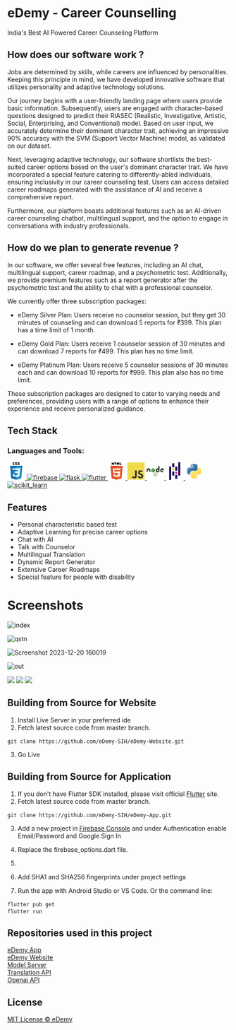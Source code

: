 # eDemy - Career Counselling

India's Best AI Powered Career Counseling Platform

## How does our software work ?

Jobs are determined by skills, while careers are influenced by personalities. Keeping this principle in mind, we have developed innovative software that utilizes personality and adaptive technology solutions.

Our journey begins with a user-friendly landing page where users provide basic information. Subsequently, users are engaged with character-based questions designed to predict their RIASEC (Realistic, Investigative, Artistic, Social, Enterprising, and Conventional) model. Based on user input, we accurately determine their dominant character trait, achieving an impressive 90% accuracy with the SVM (Support Vector Machine) model, as validated on our dataset.

Next, leveraging adaptive technology, our software shortlists the best-suited career options based on the user's dominant character trait. We have incorporated a special feature catering to differently-abled individuals, ensuring inclusivity in our career counseling test. Users can access detailed career roadmaps generated with the assistance of AI and receive a comprehensive report.

Furthermore, our platform boasts additional features such as an AI-driven career counseling chatbot, multilingual support, and the option to engage in conversations with industry professionals.

## How do we plan to generate revenue ?

In our software, we offer several free features, including an AI chat, multilingual support, career roadmap, and a psychometric test. Additionally, we provide premium features such as a report generator after the psychometric test and the ability to chat with a professional counselor.

We currently offer three subscription packages:

* eDemy Silver Plan: Users receive no counselor session, but they get 30 minutes of counseling and can download 5 reports for ₹399. This plan has a time limit of 1 month.

* eDemy Gold Plan: Users receive 1 counselor session of 30 minutes and can download 7 reports for ₹499. This plan has no time limit.

* eDemy Platinum Plan: Users receive 5 counselor sessions of 30 minutes each and can download 10 reports for ₹999. This plan also has no time limit.

These subscription packages are designed to cater to varying needs and preferences, providing users with a range of options to enhance their experience and receive personalized guidance.
## Tech Stack

<h3 align="left">Languages and Tools:</h3>
<p align="left"> <a href="https://www.w3schools.com/css/" target="_blank" rel="noreferrer"> <img src="https://raw.githubusercontent.com/devicons/devicon/master/icons/css3/css3-original-wordmark.svg" alt="css3" width="40" height="40"/> </a> <a href="https://firebase.google.com/" target="_blank" rel="noreferrer"> <img src="https://www.vectorlogo.zone/logos/firebase/firebase-icon.svg" alt="firebase" width="40" height="40"/> </a> <a href="https://flask.palletsprojects.com/" target="_blank" rel="noreferrer"> <img src="https://www.vectorlogo.zone/logos/pocoo_flask/pocoo_flask-icon.svg" alt="flask" width="40" height="40"/> </a> <a href="https://flutter.dev" target="_blank" rel="noreferrer"> <img src="https://www.vectorlogo.zone/logos/flutterio/flutterio-icon.svg" alt="flutter" width="40" height="40"/> </a> <a href="https://www.w3.org/html/" target="_blank" rel="noreferrer"> <img src="https://raw.githubusercontent.com/devicons/devicon/master/icons/html5/html5-original-wordmark.svg" alt="html5" width="40" height="40"/> </a> <a href="https://developer.mozilla.org/en-US/docs/Web/JavaScript" target="_blank" rel="noreferrer"> <img src="https://raw.githubusercontent.com/devicons/devicon/master/icons/javascript/javascript-original.svg" alt="javascript" width="40" height="40"/> </a> <a href="https://nodejs.org" target="_blank" rel="noreferrer"> <img src="https://raw.githubusercontent.com/devicons/devicon/master/icons/nodejs/nodejs-original-wordmark.svg" alt="nodejs" width="40" height="40"/> </a> <a href="https://pandas.pydata.org/" target="_blank" rel="noreferrer"> <img src="https://raw.githubusercontent.com/devicons/devicon/2ae2a900d2f041da66e950e4d48052658d850630/icons/pandas/pandas-original.svg" alt="pandas" width="40" height="40"/> </a> <a href="https://www.python.org" target="_blank" rel="noreferrer"> <img src="https://raw.githubusercontent.com/devicons/devicon/master/icons/python/python-original.svg" alt="python" width="40" height="40"/> </a> <a href="https://scikit-learn.org/" target="_blank" rel="noreferrer"> <img src="https://upload.wikimedia.org/wikipedia/commons/0/05/Scikit_learn_logo_small.svg" alt="scikit_learn" width="40" height="40"/> </a> </p>



## Features

- Personal characteristic based test
- Adaptive Learning for precise career options
- Chat with AI
- Talk with Counselor
- Multilingual Translation
- Dynamic Report Generator
- Extensive Career Roadmaps
- Special feature for people with disability

# Screenshots
![index](https://github.com/eDemy-SIH/eDemy-App/assets/121813676/8959c9d2-5627-49dc-96f1-7b7b60dc0e04)

![qstn](https://github.com/eDemy-SIH/eDemy-App/assets/121813676/7717fb3c-b0ed-4f03-b98f-eb05765670d8)

![Screenshot 2023-12-20 160019](https://github.com/eDemy-SIH/eDemy-App/assets/121813676/da37b532-51e7-4d61-84f9-989b37425ea0)

![out](https://github.com/eDemy-SIH/eDemy-App/assets/121813676/ce93d024-b2f1-4cc1-be54-49490b2394e6)


<img src="https://i.postimg.cc/L5JzVVd3/900e96d6-39c2-4075-8521-8fa5f7023b22.jpg" width="32%"> <img src="https://i.postimg.cc/Wb6Hq2np/aedb5700-55a0-4afc-bc35-a97288f3c301.jpg" width="32%">  <img src="https://i.postimg.cc/1tBQKp0X/6c36a932-95c2-4090-bc7d-fb7b735088df.jpg" width="32%"> 




## Building from Source for Website

1. Install Live Server in your preferred ide
2. Fetch latest source code from master branch.

```
git clone https://github.com/eDemy-SIH/eDemy-Website.git
```
3. Go Live


## Building from Source for Application

1. If you don't have Flutter SDK installed, please visit official [Flutter](https://flutter.dev/) site.
2. Fetch latest source code from master branch.

```
git clone https://github.com/eDemy-SIH/eDemy-App.git
```

3. Add a new project in [Firebase Console](https://console.firebase.google.com/) and under Authentication enable Email/Password and Google Sign In
   
4. Replace the firebase_options.dart file.
5. 
6. Add SHA1 and SHA256 fingerprints under project settings

7. Run the app with Android Studio or VS Code. Or the command line:
```
flutter pub get
flutter run
```
## Repositories used in this project

[eDemy App](https://github.com/eDemy-SIH/eDemy-App) <br>
[eDemy Website](https://github.com/eDemy-SIH/eDemy-Website) <br>
[Model Server](https://github.com/eDemy-SIH/Model-Server)<br>
[Translation API](https://github.com/eDemy-SIH/Translation-API-Server)<br>
[Openai API](https://github.com/eDemy-SIH/OPENAI-API-Server)



## License

[MIT License © eDemy](https://github.com/eDemy-SIH/eDemy-App/blob/main/LICENSE)






